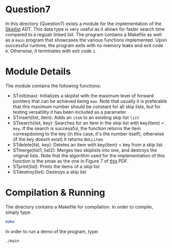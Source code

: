 # Question7

In this directory (Question7) exists a module for the implementation of the [Skiplist](https://en.wikipedia.org/wiki/Skip_list) ADT. This data type is very useful as it allows for faster search time compared to a regualr linked list. The program contains a Makefile as well as a `main` program that showcases the various functions implemented. Upon successful runtime, the program exits with no memory leaks and exit code `0`. Otherwise, it terminates with exit code `1`. 

# Module Details

The module contains the following functions:
- STinit(max): Initializes a skiplist with the maximum level of forward pointers that can be achieved being `max`. Note that usually it is preferable that this maximum number should be constant for all skip lists, but for testing versatility it has been included
  as a parameter.
- STinsert(list, item): Adds an `item` to an existing skip list `list`
- STsearch(list, key): Searches for an item in the skip list with key(item) = `key`. If the search is successful, the function returns the item correspdoning to the key (in this case, it's the number itself), otherwise (if the key doesnt exist) it returns `NULLitem`.
- STdelete(list, key): Deletes an item with key(item) = key from a skip list
- STmerge(list1, list2): Merges two skiplists into one, and destroys the original lists. Note that the algorithm used for the implementation of this function is the smae as the one in Figure 7 of
  [this](https://cgi.di.uoa.gr/~k08/manolis/2024-2025/lectures/skip_list_cookbook.pdf) PDF.
- STprint(list): Prints the items of a skip list
- STdestroy(list): Destroys a skip list

# Compilation & Running

The directory contains a Makefile for compilation. In order to compile, simply type: 
```sh
make
```
In order to run a demo of the program, type: 
```sh
./main
```
